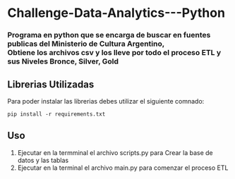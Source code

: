 <h1>Challenge-Data-Analytics---Python</h1>

<h3>
    Programa en python que se encarga de buscar en fuentes publicas del Ministerio de Cultura Argentino, </br> 
    Obtiene los archivos csv y los lleve por todo el proceso ETL y sus Niveles Bronce, Silver, Gold
</h3>

<h2>Librerias Utilizadas</h2>
<p>Para poder instalar las librerias debes utilizar el siguiente comnado:</p>
<code>pip install -r requirements.txt</code>

<h2>Uso</h2>

<ol>
    <li>Ejecutar en la termminal el archivo scripts.py para Crear la base de datos y las tablas</li>
    <li>Ejecutar en la terminal el archivo main.py para comenzar el proceso ETL</li>
</ol>